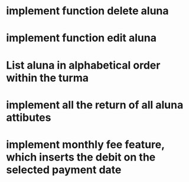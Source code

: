 # implement function delete aluna
# implement function edit aluna
# List aluna in alphabetical order within the turma
# implement all the return of all aluna attibutes
# implement monthly fee feature, which inserts the debit on the selected payment date
